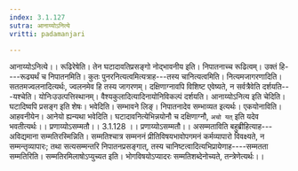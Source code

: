 ```yaml
---
index: 3.1.127
sutra: आनाय्योऽनित्ये
vritti: padamanjari

---
```

आनाय्योऽनित्ये।। रूढिरेषेति। तेन घटादावतिप्रसङ्गो नोद्भावनीय इति। निपातनाच्च रूढित्वम्। उक्तं हि----रूढ्यर्थं च निपातनमिति। कुतः पुनरनित्यत्वमित्यत्राह---तस्य चानित्यत्वमिति। नित्यमजागरणादिति। सततमज्वलनादित्यर्थः, ज्वलनमेव हि तस्य जागरणम्। दक्षिणाग्नावपि विशिष्ट एवेष्यते, न सर्वत्रैवेति दर्शयति---यश्चेति। योनिःउउत्पत्तिस्थानम्। वैश्यकुलादित्यादिनायोनिविकल्पं दर्शयति।
आनाय्योऽनित्य इति चेदिति। घटादिष्वपि प्रसङ्ग इति शेषः। भवेदिति। सम्भावने लिङ्। निपातनादेव सम्भाव्यत इत्यर्थः। एकयोनाविति। आहवनीयेन। आनेयो ह्यन्यथा भवेदिति। घटादावनित्येभिन्नयोनौ च दक्षिणाग्नौ, `अचो यत्` इति यदेव भवतीत्यर्थः।।
प्रणाय्योऽसम्मतौ।। 3.1.128 ।। 
प्रणाय्योऽसम्मतौ।। असम्मताविति बहुब्रीहित्याह---अविद्यमाना सम्मतिरस्मिन्निति। सम्मतिश्चात्र सम्मननं प्रीतिविषयभावोपगमनं कर्मव्यापारो विवक्ष्यते, न सम्मन्तृव्यापारः; तथा सत्यसम्मन्तरि निपातनप्रसङ्गात्, तस्य चानिष्टत्वादित्यभिप्रायेणाह----सम्मतता सम्मतिरिति। सम्मतिरमिलाषोऽप्युच्यत इति। भोगविषयोऽप्यादरः सम्मतिशब्देनोच्यते, तन्त्रेणेत्यर्थः।।